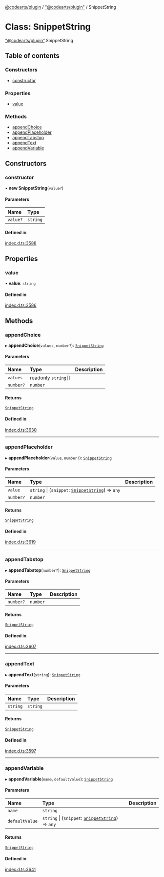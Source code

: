 [@codearts/plugin](../README.md) / ["@codearts/plugin"](../modules/_codearts_plugin_.md) / SnippetString

# Class: SnippetString

["@codearts/plugin"](../modules/_codearts_plugin_.md).SnippetString

## Table of contents

### Constructors

- [constructor](codearts_plugin_.SnippetString.md#constructor)

### Properties

- [value](codearts_plugin_.SnippetString.md#value)

### Methods

- [appendChoice](codearts_plugin_.SnippetString.md#appendchoice)
- [appendPlaceholder](codearts_plugin_.SnippetString.md#appendplaceholder)
- [appendTabstop](codearts_plugin_.SnippetString.md#appendtabstop)
- [appendText](codearts_plugin_.SnippetString.md#appendtext)
- [appendVariable](codearts_plugin_.SnippetString.md#appendvariable)

## Constructors

### constructor

• **new SnippetString**(`value?`)

#### Parameters

| Name | Type |
| :------ | :------ |
| `value?` | `string` |

#### Defined in

[index.d.ts:3588](https://github.com/huaweicloud/cloudide-plugin-api/blob/03c74e5/index.d.ts#L3588)

## Properties

### value

• **value**: `string`

#### Defined in

[index.d.ts:3586](https://github.com/huaweicloud/cloudide-plugin-api/blob/03c74e5/index.d.ts#L3586)

## Methods

### appendChoice

▸ **appendChoice**(`values`, `number?`): [`SnippetString`](codearts_plugin_.SnippetString.md)

#### Parameters

| Name | Type | Description |
| :------ | :------ | :------ |
| `values` | readonly `string`[] |  |
| `number?` | `number` |  |

#### Returns

[`SnippetString`](codearts_plugin_.SnippetString.md)

#### Defined in

[index.d.ts:3630](https://github.com/huaweicloud/cloudide-plugin-api/blob/03c74e5/index.d.ts#L3630)

___

### appendPlaceholder

▸ **appendPlaceholder**(`value`, `number?`): [`SnippetString`](codearts_plugin_.SnippetString.md)

#### Parameters

| Name | Type | Description |
| :------ | :------ | :------ |
| `value` | `string` \| (`snippet`: [`SnippetString`](codearts_plugin_.SnippetString.md)) => `any` |  |
| `number?` | `number` |  |

#### Returns

[`SnippetString`](codearts_plugin_.SnippetString.md)

#### Defined in

[index.d.ts:3619](https://github.com/huaweicloud/cloudide-plugin-api/blob/03c74e5/index.d.ts#L3619)

___

### appendTabstop

▸ **appendTabstop**(`number?`): [`SnippetString`](codearts_plugin_.SnippetString.md)

#### Parameters

| Name | Type | Description |
| :------ | :------ | :------ |
| `number?` | `number` |  |

#### Returns

[`SnippetString`](codearts_plugin_.SnippetString.md)

#### Defined in

[index.d.ts:3607](https://github.com/huaweicloud/cloudide-plugin-api/blob/03c74e5/index.d.ts#L3607)

___

### appendText

▸ **appendText**(`string`): [`SnippetString`](codearts_plugin_.SnippetString.md)

#### Parameters

| Name | Type | Description |
| :------ | :------ | :------ |
| `string` | `string` |  |

#### Returns

[`SnippetString`](codearts_plugin_.SnippetString.md)

#### Defined in

[index.d.ts:3597](https://github.com/huaweicloud/cloudide-plugin-api/blob/03c74e5/index.d.ts#L3597)

___

### appendVariable

▸ **appendVariable**(`name`, `defaultValue`): [`SnippetString`](codearts_plugin_.SnippetString.md)

#### Parameters

| Name | Type | Description |
| :------ | :------ | :------ |
| `name` | `string` |  |
| `defaultValue` | `string` \| (`snippet`: [`SnippetString`](codearts_plugin_.SnippetString.md)) => `any` |  |

#### Returns

[`SnippetString`](codearts_plugin_.SnippetString.md)

#### Defined in

[index.d.ts:3641](https://github.com/huaweicloud/cloudide-plugin-api/blob/03c74e5/index.d.ts#L3641)
